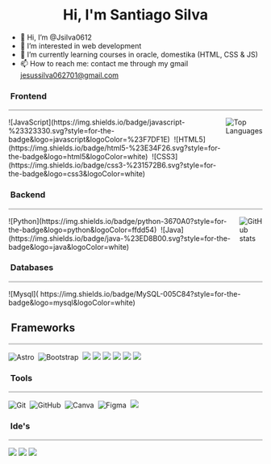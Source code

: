 
<h1 align="center">Hi, I'm Santiago Silva</h1>

- 👋 Hi, I’m @Jsilva0612
- 👀 I’m interested in web development 
- 🌱 I’m currently learning courses in oracle, domestika (HTML, CSS & JS)
- 📫 How to reach me: contact me through my gmail jesussilva062701@gmail.com

### &nbsp;Frontend 
<hr style="border: 1px solid; opacity: 0.2;">

<div style="display: flex; justify-content: space-between; align-items: flex-start;">
  <div>
    ![JavaScript](https://img.shields.io/badge/javascript-%23323330.svg?style=for-the-badge&logo=javascript&logoColor=%23F7DF1E)&nbsp;
![HTML5](https://img.shields.io/badge/html5-%23E34F26.svg?style=for-the-badge&logo=html5&logoColor=white)&nbsp;
![CSS3](https://img.shields.io/badge/css3-%231572B6.svg?style=for-the-badge&logo=css3&logoColor=white)&nbsp;
  </div>
  <div>
    <img src="https://github-readme-stats.vercel.app/api/top-langs/?username=Jsilva0612&layout=compact&theme=radical" alt="Top Languages" />
  </div>
</div>

### &nbsp;Backend
<hr style="border: 1px solid; opacity: 0.2;">

<div style="display: flex; justify-content: space-between; align-items: flex-start;">
  <div>
    ![Python](https://img.shields.io/badge/python-3670A0?style=for-the-badge&logo=python&logoColor=ffdd54)&nbsp;
![Java](https://img.shields.io/badge/java-%23ED8B00.svg?style=for-the-badge&logo=java&logoColor=white)&nbsp;
  </div>
  <div>
    <img src="https://github-readme-stats.vercel.app/api?username=Jsilva0612&show_icons=true&theme=radical" alt="GitHub stats" />
  </div>
</div>

### &nbsp;Databases
<hr style="border: 1px solid; opacity: 0.2;">

<div style="display: flex; justify-content: space-between; align-items: flex-start;">
  <div>
    ![Mysql](	https://img.shields.io/badge/MySQL-005C84?style=for-the-badge&logo=mysql&logoColor=white)&nbsp;
  </div>
</div>

## &nbsp;Frameworks
<hr style="border: 1px solid; opacity: 0.2;">

![Astro](https://img.shields.io/badge/Astro-0C1222?style=for-the-badge&logo=astro&logoColor=FDFDFE)&nbsp;
![Bootstrap](https://img.shields.io/badge/bootstrap-%23563D7C.svg?style=for-the-badge&logo=bootstrap&logoColor=white)&nbsp;
<img src="https://img.shields.io/badge/Material%20UI-007FFF?style=for-the-badge&logo=mui&logoColor=white" />
<img src="https://img.shields.io/badge/Node%20js-339933?style=for-the-badge&logo=nodedotjs&logoColor=white" />
<img src="https://img.shields.io/badge/npm-CB3837?style=for-the-badge&logo=npm&logoColor=white" />
<img src="https://img.shields.io/badge/React-20232A?style=for-the-badge&logo=react&logoColor=61DA" />
<img src="https://img.shields.io/badge/React_Router-CA4245?style=for-the-badge&logo=react-router&logoColor=white" />
<img src="https://img.shields.io/badge/Vite-B73BFE?style=for-the-badge&logo=vite&logoColor=FFD62E" />

### &nbsp;Tools 
<hr style="border: 1px solid; opacity: 0.2;">

![Git](https://img.shields.io/badge/git-%23F05033.svg?style=for-the-badge&logo=git&logoColor=white)&nbsp;
![GitHub](https://img.shields.io/badge/github-%23121011.svg?style=for-the-badge&logo=github&logoColor=white)&nbsp;
![Canva](https://img.shields.io/badge/Canva-%2300C4CC.svg?style=for-the-badge&logo=Canva&logoColor=white)&nbsp;
![Figma](https://img.shields.io/badge/Figma-F24E1E?style=for-the-badge&logo=figma&logoColor=white)&nbsp;
<img src="https://img.shields.io/badge/PowerBI-F2C811?style=for-the-badge&logo=Power%20BI&logoColor=white" />

### &nbsp;Ide's
<hr style="border: 1px solid; opacity: 0.2;">

<img src="https://img.shields.io/badge/apache%20netbeans-1B6AC6?style=for-the-badge&logo=apache%20netbeans%20IDE&logoColor=white" />
<img src="https://img.shields.io/badge/Colab-F9AB00?style=for-the-badge&logo=googlecolab&color=525252" />
<img src="https://img.shields.io/badge/Visual_Studio_Code-0078D4?style=for-the-badge&logo=visual%20studio%20code&logoColor=white" />


